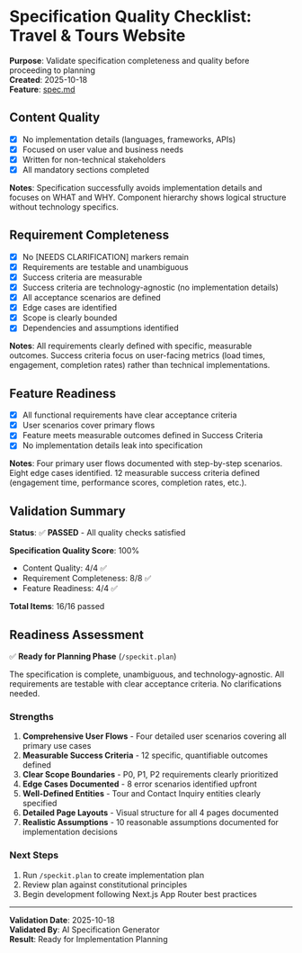 # Specification Quality Checklist: Travel & Tours Website

**Purpose**: Validate specification completeness and quality before proceeding to planning  
**Created**: 2025-10-18  
**Feature**: [spec.md](../spec.md)

## Content Quality

- [x] No implementation details (languages, frameworks, APIs)
- [x] Focused on user value and business needs
- [x] Written for non-technical stakeholders
- [x] All mandatory sections completed

**Notes**: Specification successfully avoids implementation details and focuses on WHAT and WHY. Component hierarchy shows logical structure without technology specifics.

## Requirement Completeness

- [x] No [NEEDS CLARIFICATION] markers remain
- [x] Requirements are testable and unambiguous
- [x] Success criteria are measurable
- [x] Success criteria are technology-agnostic (no implementation details)
- [x] All acceptance scenarios are defined
- [x] Edge cases are identified
- [x] Scope is clearly bounded
- [x] Dependencies and assumptions identified

**Notes**: All requirements clearly defined with specific, measurable outcomes. Success criteria focus on user-facing metrics (load times, engagement, completion rates) rather than technical implementations.

## Feature Readiness

- [x] All functional requirements have clear acceptance criteria
- [x] User scenarios cover primary flows
- [x] Feature meets measurable outcomes defined in Success Criteria
- [x] No implementation details leak into specification

**Notes**: Four primary user flows documented with step-by-step scenarios. Eight edge cases identified. 12 measurable success criteria defined (engagement time, performance scores, completion rates, etc.).

## Validation Summary

**Status**: ✅ **PASSED** - All quality checks satisfied

**Specification Quality Score**: 100%

- Content Quality: 4/4 ✅
- Requirement Completeness: 8/8 ✅
- Feature Readiness: 4/4 ✅

**Total Items**: 16/16 passed

## Readiness Assessment

✅ **Ready for Planning Phase** (`/speckit.plan`)

The specification is complete, unambiguous, and technology-agnostic. All requirements are testable with clear acceptance criteria. No clarifications needed.

### Strengths

1. **Comprehensive User Flows** - Four detailed user scenarios covering all primary use cases
2. **Measurable Success Criteria** - 12 specific, quantifiable outcomes defined
3. **Clear Scope Boundaries** - P0, P1, P2 requirements clearly prioritized
4. **Edge Cases Documented** - 8 error scenarios identified upfront
5. **Well-Defined Entities** - Tour and Contact Inquiry entities clearly specified
6. **Detailed Page Layouts** - Visual structure for all 4 pages documented
7. **Realistic Assumptions** - 10 reasonable assumptions documented for implementation decisions

### Next Steps

1. Run `/speckit.plan` to create implementation plan
2. Review plan against constitutional principles
3. Begin development following Next.js App Router best practices

---

**Validation Date**: 2025-10-18  
**Validated By**: AI Specification Generator  
**Result**: Ready for Implementation Planning



